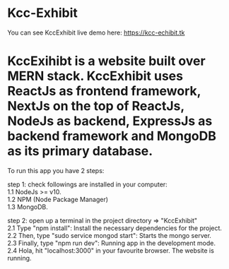 # Kcc-Exhibit

You can see KccExhibit live demo here: https://kcc-echibit.tk

# KccExihibt is a website built over MERN stack. KccExhibit uses ReactJs as frontend framework, NextJs on the top of ReactJs, NodeJs as backend, ExpressJs as backend framework and MongoDB as its primary database.

To run this app you have 2 steps:

step 1: check followings are installed in your computer:<br />
      1.1 NodeJs >= v10.<br />
      1.2 NPM (Node Package Manager)<br />
      1.3 MongoDB.<br />
      
step 2: open up a terminal in the project directory => "KccExhibit"<br />
      2.1 Type "npm install": Install the necessary dependencies for the project.<br />
      2.2 Then, type "sudo service mongod start": Starts the mongo server.<br />
      2.3 Finally, type "npm run dev": Running app in the development mode.<br />
      2.4 Hola, hit "localhost:3000" in your favourite browser. The website is running.<br />
